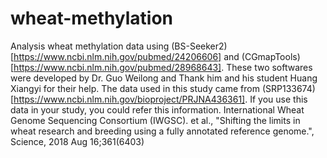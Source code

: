 # wheat-methylation
Analysis wheat methylation data using (BS-Seeker2)[https://www.ncbi.nlm.nih.gov/pubmed/24206606] and (CGmapTools)[https://www.ncbi.nlm.nih.gov/pubmed/28968643]. These two softwares were developed by Dr. Guo Weilong and Thank him and his student Huang Xiangyi for their help.
The data used in this study came from (SRP133674)[https://www.ncbi.nlm.nih.gov/bioproject/PRJNA436361]. If you use this data in your study, you could refer this information.  International Wheat Genome Sequencing Consortium (IWGSC). et al., "Shifting the limits in wheat research and breeding using a fully annotated reference genome.", Science, 2018 Aug 16;361(6403)
